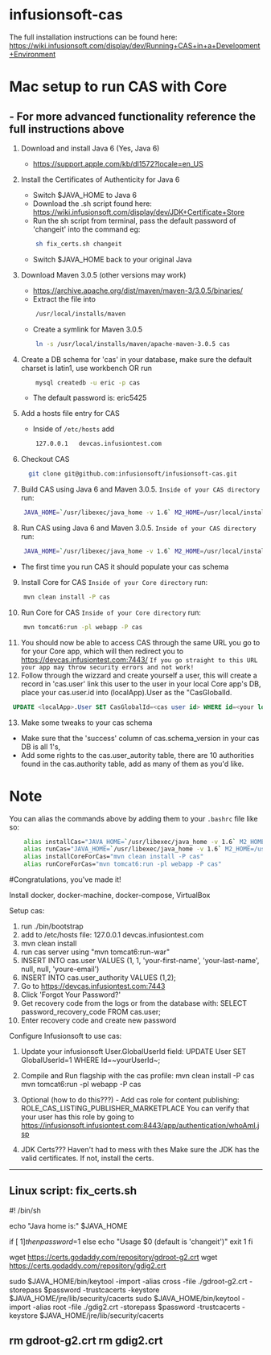 infusionsoft-cas
================

The full installation instructions can be found here: https://wiki.infusionsoft.com/display/dev/Running+CAS+in+a+Development+Environment


# Mac setup to run CAS with Core
## - For more advanced functionality reference the full instructions above
1. Download and install Java 6 (Yes, Java 6)
    - https://support.apple.com/kb/dl1572?locale=en_US
2. Install the Certificates of Authenticity for Java 6
    - Switch $JAVA_HOME to Java 6
    - Download the .sh script found here: https://wiki.infusionsoft.com/display/dev/JDK+Certificate+Store
    - Run the sh script from terminal, pass the default password of 'changeit' into the command eg:
    ```sh 
        sh fix_certs.sh changeit
    ```
    - Switch $JAVA_HOME back to your original Java
3. Download Maven 3.0.5 (other versions may work)
    - https://archive.apache.org/dist/maven/maven-3/3.0.5/binaries/
    - Extract the file into 
    ```sh
        /usr/local/installs/maven 
    ```
    - Create a symlink for Maven 3.0.5
    ```sh
        ln -s /usr/local/installs/maven/apache-maven-3.0.5 cas
    ```
    
4. Create a DB schema for 'cas' in your database, make sure the default charset is latin1, use workbench OR run
    ```sh
        mysql createdb -u eric -p cas
    ```
    - The default password is: eric5425
5. Add a hosts file entry for CAS
    - Inside of ```/etc/hosts``` add 
    ```sh
        127.0.0.1   devcas.infusiontest.com
    ```
6. Checkout CAS
		
	```sh
	  git clone git@github.com:infusionsoft/infusionsoft-cas.git
	```
7. Build CAS using Java 6 and Maven 3.0.5. ```Inside of your CAS directory``` run:
    
  ```sh
      JAVA_HOME=`/usr/libexec/java_home -v 1.6` M2_HOME=/usr/local/installs/maven/cas mvn clean install
  ```
8. Run CAS using Java 6 and Maven 3.0.5. ```Inside of your CAS directory``` run:
    
  ```sh
      JAVA_HOME=`/usr/libexec/java_home -v 1.6` M2_HOME=/usr/local/installs/maven/cas mvn tomcat6:run-war
  ```
  - The first time you run CAS it should populate your cas schema
9. Install Core for CAS ```Inside of your Core directory``` run:
  
  ```sh
      mvn clean install -P cas
  ```
10. Run Core for CAS ```Inside of your Core directory``` run:
    
  ```sh
      mvn tomcat6:run -pl webapp -P cas
  ```
11. You should now be able to access CAS through the same URL you go to for your Core app, which will then redirect you to https://devcas.infusiontest.com:7443/ ```If you go straight to this URL your app may throw security errors and not work!```
12. Follow through the wizzard and create yourself a user, this will create a record in 'cas.user' link this user to the user in your local Core app's DB, place your cas.user.id into (localApp).User as the "CasGlobalId.
   
   ```sql
   	UPDATE <localApp>.User SET CasGlobalId=<cas user id> WHERE id=<your local user id>;
   ```
13. Make some tweaks to your cas schema
  - Make sure that the 'success' column of cas.schema_version in your cas DB is all 1's, 
  - Add some rights to the cas.user_autority table, there are 10 authorities found in the cas.authority table, add as many of them as you'd like.

# Note
You can alias the commands above by adding them to your ```.bashrc``` file like so:

```sh
	alias installCas="JAVA_HOME=`/usr/libexec/java_home -v 1.6` M2_HOME=/usr/local/installs/maven/cas mvn clean install"
	alias runCas="JAVA_HOME=`/usr/libexec/java_home -v 1.6` M2_HOME=/usr/local/installs/maven/cas mvn tomcat6:run-war"
	alias installCoreForCas="mvn clean install -P cas"
	alias runCoreForCas="mvn tomcat6:run -pl webapp -P cas"
```

#Congratulations, you've made it!








Install docker, docker-machine, docker-compose, VirtualBox

Setup cas:
1. run ./bin/bootstrap 
2. add to /etc/hosts file: 127.0.0.1    devcas.infusiontest.com
3. mvn clean install
4. run cas server using "mvn tomcat6:run-war"
5. INSERT INTO cas.user VALUES (1, 1, 'your-first-name', 'your-last-name', null, null, 'youre-email')
6. INSERT INTO cas.user_authority VALUES (1,2);
7. Go to https://devcas.infusiontest.com:7443
8. Click 'Forgot Your Password?'
9. Get recovery code from the logs or from the database with: SELECT password_recovery_code FROM cas.user;
10. Enter recovery code and create new password 

Configure Infusionsoft to use cas:
1. Update your infusionsoft User.GlobalUserId field: UPDATE User SET GlobalUserId=1 WHERE Id=~yourUserId~;
2. Compile and Run flagship with the cas profile: 
    mvn clean install -P cas
    mvn tomcat6:run -pl webapp -P cas
    
3. Optional (how to do this???) - Add cas role for content publishing: ROLE_CAS_LISTING_PUBLISHER_MARKETPLACE
       You can verify that your user has this role by going to https://infusionsoft.infusiontest.com:8443/app/authentication/whoAmI.jsp
4. JDK Certs??? Haven't had to mess with thes
Make sure the JDK has the valid certificates. If not, install the certs.

------------------------------------------
Linux script:
fix_certs.sh
-----------------------------------------
#! /bin/sh

echo "Java home is:" $JAVA_HOME

if [ $1 ]
then
    password=$1
else
    echo "Usage $0 <keystore password> (default is 'changeit')"
    exit 1
fi

wget https://certs.godaddy.com/repository/gdroot-g2.crt
wget https://certs.godaddy.com/repository/gdig2.crt

sudo $JAVA_HOME/bin/keytool -import -alias cross -file ./gdroot-g2.crt -storepass $password -trustcacerts -keystore $JAVA_HOME/jre/lib/security/cacerts
sudo $JAVA_HOME/bin/keytool -import -alias root -file ./gdig2.crt -storepass $password -trustcacerts -keystore $JAVA_HOME/jre/lib/security/cacerts

rm gdroot-g2.crt
rm gdig2.crt
-----------------------------------------
